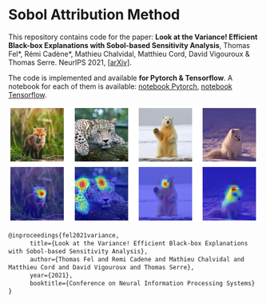 # Sobol Attribution Method

This repository contains code for the paper:
**Look at the Variance! Efficient Black-box Explanations with Sobol-based Sensitivity Analysis**, Thomas Fel*, Rémi Cadène*, Mathieu Chalvidal, Matthieu Cord, David Vigouroux & Thomas Serre. NeurIPS 2021, [[arXiv]](https://arxiv.org/abs/2111.04138).

The code is implemented and available **for Pytorch & Tensorflow**. A notebook for each of them is available: [notebook Pytorch](./pytorch_example.ipynb), [notebook Tensorflow](./tensorflow_example.ipynb).

<img src="./assets/images.png" width="500px">
<img src="./assets/explanations.png" width="500px">

```
@inproceedings{fel2021variance,
      title={Look at the Variance! Efficient Black-box Explanations with Sobol-based Sensitivity Analysis}, 
      author={Thomas Fel and Remi Cadene and Mathieu Chalvidal and Matthieu Cord and David Vigouroux and Thomas Serre},
      year={2021},
      booktitle={Conference on Neural Information Processing Systems}
}
```
